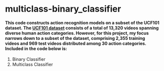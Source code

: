 # multiclass-binary_classifier

#### This code constructs action recognition models on a subset of the UCF101 dataset. The [UCF101 dataset](https://www.crcv.ucf.edu/data/UCF101.php) consists of a total of 13,320 videos spanning diverse human action categories. However, for this project, my focus narrows down to a subset of the dataset, comprising 2,355 training videos and 969 test videos distributed among 30 action categories. Included in the code below is:

1. Binary Classifier 
2. Multiclass Classifier
